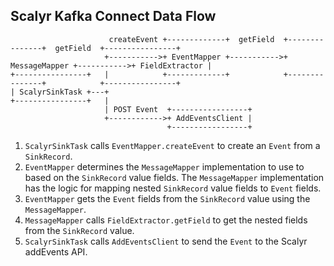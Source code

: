 Scalyr Kafka Connect Data Flow
--------------------------------------------------------------------------------

```
                      createEvent +-------------+  getField  +---------------+  getField  +----------------+
                     +----------->+ EventMapper +----------->+ MessageMapper +----------->+ FieldExtractor |
+----------------+   |            +-------------+            +---------------+            +----------------+
| ScalyrSinkTask +---+
+----------------+   |
                     | POST Event  +-----------------+
                     +------------>+ AddEventsClient |
                                   +-----------------+
```

1. `ScalyrSinkTask` calls `EventMapper.createEvent` to create an `Event` from a `SinkRecord`.
2. `EventMapper` determines the `MessageMapper` implementation to use to based on the `SinkRecord` value fields.
The `MessageMapper` implementation has the logic for mapping nested `SinkRecord` value fields to `Event` fields.
3. `EventMapper` gets the `Event` fields from the `SinkRecord` value using the `MessageMapper`.
4. `MessageMapper` calls `FieldExtractor.getField` to get the nested fields from the `SinkRecord` value.
5. `ScalyrSinkTask` calls `AddEventsClient` to send the `Event` to the Scalyr addEvents API. 
